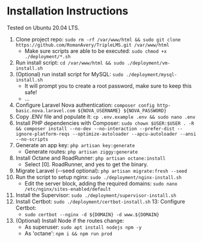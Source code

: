 # Installation Instructions
Tested on Ubuntu 20.04 LTS.

1. Clone project repo: `sudo rm -rf /var/www/html && sudo git clone https://github.com/RomanAvery/TripleLMS.git /var/www/html`
    - Make sure scripts are able to be executed: `sudo chmod +x ./deployment/*.sh`
2. Run install script: `cd /var/www/html && sudo ./deployment/vm-install.sh`
3. (Optional) run install script for MySQL: `sudo ./deployment/mysql-install.sh`
    - It will prompt you to create a root password, make sure to keep this safe!
    - ...
4. Configure Laravel Nova authentication: `composer config http-basic.nova.laravel.com ${NOVA_USERNAME} ${NOVA_PASSWORD}`
5. Copy .ENV file and populate it: `cp .env.example .env && sudo nano .env`
6. Install PHP dependencies with Composer: `sudo chown $USER:$USER . -R && composer install --no-dev --no-interaction --prefer-dist --ignore-platform-reqs --optimize-autoloader --apcu-autoloader --ansi --no-scripts`
7. Generate an app key: `php artisan key:generate`
    - Generate routes: `php artisan ziggy:generate`
8. Install Octane and RoadRunner: `php artisan octane:install`
    - Select [0]. RoadRunner, and yes to get the binary.
9. Migrate Laravel (--seed optional): `php artisan migrate:fresh --seed`
10. Run the script to setup nginx: `sudo ./deployment/nginx-install.sh`
    - Edit the server block, adding the required domains: `sudo nano /etc/nginx/sites-enabled/default`
11. Install the Supervisor: `sudo ./deployment/supervisor-install.sh`
12. Install Certbot: `sudo ./deployment/certbot-install.sh`
13: Configure Certbot:
    - `sudo certbot --nginx -d ${DOMAIN} -d www.${DOMAIN}`
14. (Optional) Install Node if the routes change: 
    - As superuser: `sudo apt install nodejs npm -y`
    - As 'octane': `npm i && npm run prod`